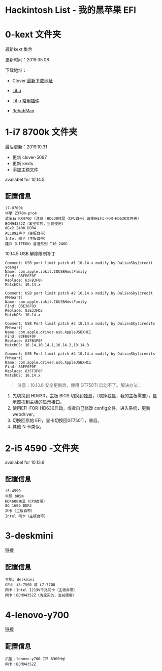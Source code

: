 # Hackintosh List - 我的黑苹果 EFI

# 0-kext 文件夹

最新kext 集合

更新时间：2019.05.08



下载地址：

- Clover [最新下载地址](https://sourceforge.net/projects/cloverefiboot/)

- [LiLu](https://github.com/acidanthera/Lilu/releases)

- LiLu [常用插件](https://github.com/acidanthera/Lilu/blob/master/KnownPlugins.md)

- [RehabMan](https://bitbucket.org/RehabMan/)



# 1-i7 8700k 文件夹



最后更新：2019.10.31

- 更新 clover-5097
- 更新 kexts
- 添加主题文件



availabel for 10.14.5

## 配置信息

```
i7-8700k
华擎 Z370m-pro4
蓝宝石 RX470D (注意：HD630核显（CPU自带）请使用EFI-FOR-HD630文件夹)
BCM94352Z（淘宝买的，当前使用）
8Gx2 2400 DDR4
ALC892声卡（主板自带）
Intel 网卡（主板自带）
建兴（LITEON）睿速系列 T10 240G

```


10.14.5 USB 解除限制补丁

```
Comment: USB port limit patch #1 10.14.x modify by DalianSky(credit ydeng)
Name: com.apple.iokit.IOUSBHostFamily
Find: 83FB0F0F
Replace: 83FB3F0F
MatchOS: 10.14.x

Comment: USB port limit patch #2 10.14.x modify by DalianSky(credit PMHeart)
Name: com.apple.iokit.IOUSBHostFamily
Find: 83E30FD3
Replace: 83E33FD3
MatchOS: 10.14.x

Comment: USB Port limit patch #3 10.14.x modify by DalianSky(credits PMheart)
Name: com.apple.driver.usb.AppleUSBXHCI
Find: 83FB0F0F
Replace: 83FB3F0F
MatchOS: 10.14,10.14.1,10.14.2,10.14.3

Comment: USB Port limit patch #4 10.14.x modify by DalianSky(credits PMheart)
Name: com.apple.driver.usb.AppleUSBXHCI
Find: 83FF0F0F
Replace: 83FF3F0F
MatchOS: 10.14.x
```


> 注意：10.13.6 安全更新后，使用 GT750TI 启动不了。解决办法：

1. 先切换到 HD630，主板 BIOS 切换到独显，（取掉独显，我的主板需要），显示器插到主板的显示接口。
2. 使用EFI-FOR-HD630启动，或者自己修改 config文件，进入系统，更新 webdriver。
3. 切换回原始 EFI，显卡切换回GT750TI，重启。
4. 其他 N 卡类似。



# 2-i5 4590 -文件夹

availabel for 10.13.6



## 配置信息

```
i5-4590 
华硕 b85m 
HD4600核显（CPU自带）
8G 1600 DDR3
声卡（主板自带）
Intel 网卡（主板自带）
```





# 3-deskmini

[链接](https://github.com/yunWJR/Hackintosh-deskmini-efi)



## 配置信息

```
主机: deskmini 
CPU: i5-7500 或 i7-7700
网卡：Intel I219V千兆网卡（主板自带）
网卡：BCM94352Z（淘宝买的，当前使用）

```

# 4-lenovo-y700

[链接](https://github.com/yunWJR/Hackintosh-y700-efi)



## 配置信息

```
机型：lenovo-y700（I5 6300Hq）
网卡：BCM94352Z
```








